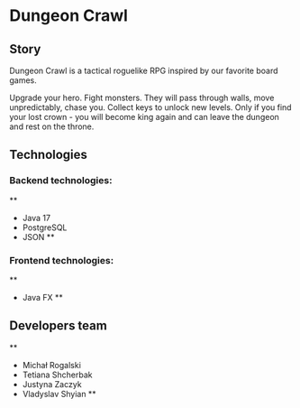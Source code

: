 # Dungeon Crawl
## Story
Dungeon Crawl is a tactical roguelike RPG inspired by our favorite board games.

Upgrade your hero. Fight monsters. They will pass through walls, move unpredictably, chase you. 
Collect keys to unlock new levels. Only if you find your lost crown - you will become king again and can leave the dungeon and rest on the throne.

## Technologies

### Backend technologies:

**
- Java 17
- PostgreSQL
- JSON
**

### Frontend technologies:
**
- Java FX
**

## Developers team
**
- Michał Rogalski
- Tetiana Shcherbak
- Justyna Zaczyk
- Vladyslav Shyian
**
